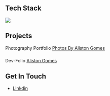 ## Tech Stack
<p align="start">
    <img src="https://skillicons.dev/icons?i=html,css,js,react,vue,express,pinia,redux,tailwind,materialui,vuetify,mongodb,mysql" />
</p>

## Projects
Photography Portfolio
[Photos By Aliston Gomes](https://photos-by-aliston-gomes.vercel.app)
###
Dev-Folio
[Aliston Gomes](https://aliston-gomes-dev.vercel.app)
###
## Get In Touch
- [Linkdin](https://www.linkedin.com/in/aliston-inas-gomes-637787230utm_source=share&utm_campaign=share_via&utm_content=profile&utm_medium=ios_app)

